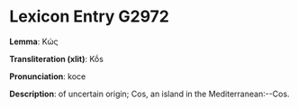 # Lexicon Entry G2972

**Lemma**: Κώς

**Transliteration (xlit)**: Kṓs

**Pronunciation**: koce

**Description**:
of uncertain origin; Cos, an island in the Mediterranean:--Cos.
